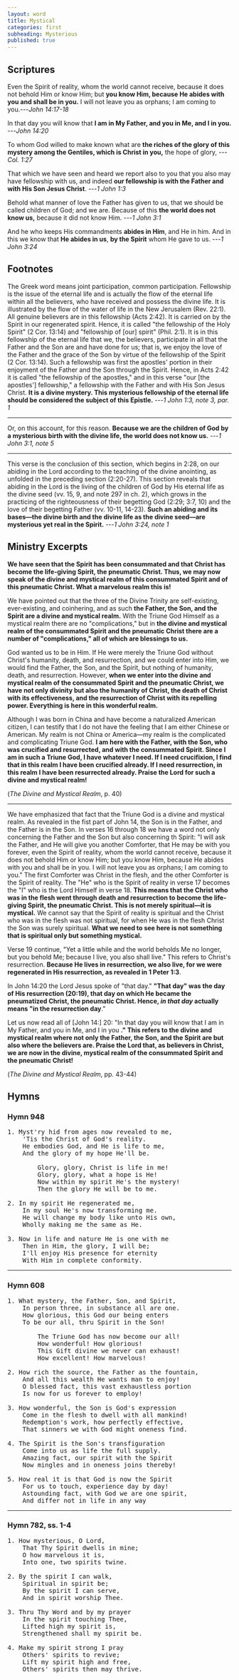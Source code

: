 ```yaml
---
layout: word
title: Mystical
categories: first
subheading: Mysterious
published: true
---
```


## Scriptures

Even the Spirit of reality, whom the world cannot receive, because it does not behold Him or know Him; but **you know Him, because He abides with you and shall be in you.** I will not leave you as orphans; I am coming to you.---_John 14:17-18_

In that day you will know that **I am in My Father, and you in Me, and I in you.**
---_John 14:20_

To whom God willed to make known what are **the riches of the glory of this mystery among the Gentiles, which is Christ in you,** the hope of glory,
---_Col. 1:27_

That which we have seen and heard we report also to you that you also may have fellowship with us, and indeed **our fellowship is with the Father and with His Son Jesus Christ**.
---_1 John 1:3_

Behold what manner of love the Father has given to us, that we should be called children of God; and we are. Because of this **the world does not know us,** because it did not know Him.
---_1 John 3:1_

And he who keeps His commandments **abides in Him**, and He in him. And in this we know that **He abides in us**, **by the Spirit** whom He gave to us.
---_1 John 3:24_

## Footnotes

The Greek word means joint participation, common participation. Fellowship is the issue of the eternal life and is actually the flow of the eternal life within all the believers, who have received and possess the divine life. It is illustrated by the flow of the water of life in the New Jerusalem (Rev. 22:1). All genuine believers are in this fellowship (Acts 2:42). It is carried on by the Spirit in our regenerated spirit. Hence, it is called "the fellowship of the Holy Spirit" (2 Cor. 13:14) and "fellowship of [our] spirit" (Phil. 2:1). It is in this fellowship of the eternal life that we, the believers, participate in all that the Father and the Son are and have done for us; that is, we enjoy the love of the Father and the grace of the Son by virtue of the fellowship of the Spirit (2 Cor. 13:14). Such a fellowship was first the apostles' portion in their enjoyment of the Father and the Son through the Spirit. Hence, in Acts 2:42 it is called "the fellowship of the apostles," and in this verse "our [the apostles'] fellowship," a fellowship with the Father and with His Son Jesus Christ. **It is a divine mystery. This mysterious fellowship of the eternal life should be considered the subject of this Epistle.**
---_1 John 1:3, note 3, par. 1_

---

Or, on this account, for this reason. **Because we are the children of God by a mysterious birth with the divine life, the world does not know us.**
---_1 John 3:1, note 5_

---

This verse is the conclusion of this section, which begins in 2:28, on our abiding in the Lord according to the teaching of the divine anointing, as unfolded in the preceding section (2:20-27). This section reveals that abiding in the Lord is the living of the children of God by His eternal life as the divine seed (vv. 15, 9, and note 297 in ch. 2), which grows in the practicing of the righteousness of their begetting God (2:29; 3:7, 10) and the love of their begetting Father (vv. 10-11, 14-23). **Such an abiding and its bases—the divine birth and the divine life as the divine seed—are mysterious yet real in the Spirit.**
---_1 John 3:24, note 1_

## Ministry Excerpts

**We have seen that the Spirit has been consummated and that Christ has become the life-giving Spirit, the pneumatic Christ. Thus, we may now speak of the divine and mystical realm of this consummated Spirit and of this pneumatic Christ. What a marvelous realm this is!**

We have pointed out that the three of the Divine Trinity are self-existing, ever-existing, and coinhering, and as such **the Father, the Son, and the Spirit are a divine and mystical realm.** With the Triune God Himself as a mystical realm there are no "complications," but in **the divine and mystical realm of the consummated Spirit and the pneumatic Christ there are a number of "complications," all of which are blessings to us.**

God wanted us to be in Him. If He were merely the Triune God without Christ's humanity, death, and resurrection, and we could enter into Him, we would find the Father, the Son, and the Spirit, but nothing of humanity, death, and resurrection. However, **when we enter into the divine and mystical realm of the consummated Spirit and the pneumatic Christ, we have not only divinity but also the humanity of Christ, the death of Christ with its effectiveness, and the resurrection of Christ with its repelling power. Everything is here in this wonderful realm.**

Although I was born in China and have become a naturalized American citizen, I can testify that I do not have the feeling that I am either Chinese or American. My realm is not China or America—my realm is the complicated and complicating Triune God. **I am here with the Father, with the Son, who was crucified and resurrected, and with the consummated Spirit. Since I am in such a Triune God, I have whatever I need. If I need crucifixion, I find that in this realm I have been crucified already. If I need resurrection, in this realm I have been resurrected already. Praise the Lord for such a divine and mystical realm!**

(_The Divine and Mystical Realm_, p. 40)

---

We have emphasized that fact that the Triune God is a divine and mystical realm. As revealed in the fist part of John 14, the Son is in the Father, and the Father is in the Son. In verses 16 through 18 we have a word not only concerning the Father and the Son but also concerning th Spirit: "I will ask the Father, and He will give you another Comforter, that He may be with you forever, even the Spirit of reality, whom the world cannot receive, because it does not behold Him or know Him; but you know Him, because He abides with you and shall be in you. I will not leave you as orphans; I am coming to you." The first Comforter was Christ in the flesh, and the other Comforter is the Spirit of reality. The "He" who is the Spirit of reality in verse 17 becomes the "I" who is the Lord Himself in verse 18. **This means that the Christ who was in the flesh went through death and resurrection to become the life-giving Spirit, the pneumatic Christ. This is not merely spiritual—it is mystical.** We cannot say that the Spirit of reality is spiritual and the Christ who was in the flesh was not spiritual, for when He was in the flesh Christ the Son was surely spiritual. **What we need to see here is not something that is spiritual only but something mystical.**

Verse 19 continue, "Yet a little while and the world beholds Me no longer, but you behold Me; because I live, you also shall live." This refers to Christ's resurrection. **Because He lives in resurrection, we also live, for we were regenerated in His resurrection, as revealed in 1 Peter 1:3**.

In John 14:20 the Lord Jesus spoke of "that day." **"That day" was the day of His resurrection (20:19), that day  on which He became the pneumatized Christ, the pneumatic Christ. Hence, _in that day_ actually means "in the resurrection day**."

Let us now read all of [John 14:] 20: "In that day you will know that I am in My Father, and you in Me, and I in you **." This refers to the divine and mystical realm where not only the Father, the Son, and the Spirit are but also where the believers are. Praise the Lord that, as believers in Christ, we are now in the divine, mystical realm of the consummated Spirit and the pneumatic Christ!**

(_The Divine and Mystical Realm_, pp. 43-44)

## Hymns

### Hymn 948

<pre>
1. Myst'ry hid from ages now revealed to me,
    'Tis the Christ of God's reality.
    He embodies God, and He is life to me,
    And the glory of my hope He'll be.

        Glory, glory, Christ is life in me!
        Glory, glory, what a hope is He!
        Now within my spirit He's the mystery!
        Then the glory He will be to me.

2. In my spirit He regenerated me,
    In my soul He's now transforming me.
    He will change my body like unto His own,
    Wholly making me the same as He.

3. Now in life and nature He is one with me
    Then in Him, the glory, I will be;
    I'll enjoy His presence for eternity
    With Him in complete conformity.
</pre>

---

### Hymn 608 

<pre>
1. What mystery, the Father, Son, and Spirit,
    In person three, in substance all are one.
    How glorious, this God our being enters
    To be our all, thru Spirit in the Son!

        The Triune God has now become our all!
        How wonderful! How glorious!
        This Gift divine we never can exhaust!
        How excellent! How marvelous!

2. How rich the source, the Father as the fountain,
    And all this wealth He wants man to enjoy!
    O blessed fact, this vast exhaustless portion
    Is now for us forever to employ!

3. How wonderful, the Son is God's expression
    Come in the flesh to dwell with all mankind!
    Redemption's work, how perfectly effective,
    That sinners we with God might oneness find.

4. The Spirit is the Son's transfiguration
    Come into us as life the full supply.
    Amazing fact, our spirit with the Spirit
    Now mingles and in oneness joins thereby!

5. How real it is that God is now the Spirit
    For us to touch, experience day by day!
    Astounding fact, with God we are one spirit,
    And differ not in life in any way
</pre>

---

### Hymn 782, ss. 1-4

<pre>
1. How mysterious, O Lord,
    That Thy Spirit dwells in mine;
    O how marvelous it is,
    Into one, two spirits twine.

2. By the spirit I can walk,
    Spiritual in spirit be;
    By the spirit I can serve,
    And in spirit worship Thee.

3. Thru Thy Word and by my prayer
    In the spirit touching Thee,
    Lifted high my spirit is,
    Strengthened shall my spirit be.

4. Make my spirit strong I pray
    Others' spirits to revive;
    Lift my spirit high and free,
    Others' spirits then may thrive.
</pre>